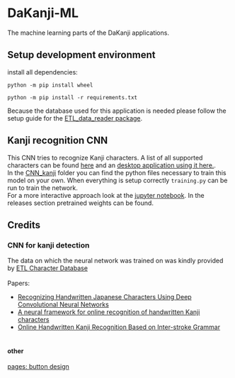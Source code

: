# DaKanji-ML
The machine learning parts of the DaKanji applications.


## Setup development environment
install all dependencies:
```
python -m pip install wheel
```
```
python -m pip install -r requirements.txt
```
Because the database used for this application is needed please follow the setup guide for the [ETL_data_reader package](https://github.com/CaptainDario/ETL_data_reader).

## Kanji recognition CNN
This CNN tries to recognize Kanji characters.
A list of all supported characters can be found [here](./CNN_kanji_only/labels_CNN_kanji_only.txt) and an [desktop application using it here.](https://github.com/CaptainDario/DaKanji-Desktop).
<br>
In the [CNN_kanji](./CNN_kanji) folder you can find the python files necessary to train this model on your own.
When everything is setup correctly `training.py` can be run to train the network. <br>
For a more interactive approach look at the [jupyter notebook](./CNN_kanji/jupyter/DaKanjiRecognizer.ipynb).
In the releases section pretrained weights can be found.

## Credits
### CNN for kanji detection
The data on which the neural network was trained on was kindly provided by [ETL Character Database](http://etlcdb.db.aist.go.jp/obtaining-etl-character-database) <br/><br/>
Papers:<br/>
* [Recognizing Handwritten Japanese Characters Using Deep Convolutional Neural Networks](http://cs231n.stanford.edu/reports/2016/pdfs/262_Report.pdf) <br/>
* [A neural framework for online recognition of handwritten Kanji characters](https://www.researchgate.net/publication/327893142_A_neural_framework_for_online_recognition_of_handwritten_Kanji_characters) <br/>
* [Online Handwritten Kanji Recognition Based on Inter-stroke Grammar](https://www.researchgate.net/publication/4288187_Online_Handwritten_Kanji_Recognition_Based_on_Inter-stroke_Grammar) <br/><br/>

#### other 
[pages: button design](https://codepen.io/kathykato/pen/rZRaNe)
